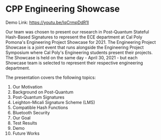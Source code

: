 # CPP Engineering Showcase

Demo Link:
https://youtu.be/IqCrmpDdR1I

Our team was chosen to present our research in Post-Quantum Stateful Hash-Based Signatures to represent the ECE department at Cal Poly Pomona's Engineering Project Showcase for 2021. The Engineering Project Showcase is a joint event that runs alongside the Engineering Project Symposium where Cal Poly's Engineering students present their projects. The Showcase is held on the same day - April 30, 2021 - but each Showcase team is selected to represent their respective engineering department. 

The presentation covers the following topics:
1. Our Motivation
2. Background on Post-Quantum
3. Post-Quantum Signatures
4. Leighton-Micali Signature Scheme (LMS)
5. Compatible Hash Functions
6. Bluetooth Security
7. Our Goal
8. Test Results
9. Demo
10. Future Works
